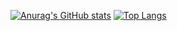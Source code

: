 [![Anurag's GitHub stats](https://github-readme-stats.vercel.app/api?username=ingra14m&show_icons=true&theme=synthwave&count_private=true)](https://github.com/anuraghazra/github-readme-stats)
[![Top Langs](https://github-readme-stats.vercel.app/api/top-langs/?username=ingra14m&layout=compact&theme=gruvbox)](https://github.com/anuraghazra/github-readme-stats)

<!-- 
**ingra14m/ingra14m** is a ✨ _special_ ✨ repository because its `README.md` (this file) appears on your GitHub profile.

Here are some ideas to get you started:

- 🔭 I’m currently working on ...
- 🌱 I’m currently learning ...
- 👯 I’m looking to collaborate on ...
- 🤔 I’m looking for help with ...
- 💬 Ask me about ...
- 📫 How to reach me: ...
- 😄 Pronouns: ...
- ⚡ Fun fact: ...
 -->
